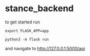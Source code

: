 # stance_backend

to get started run

`export FLASK_APP=app`

`python3 -m flask run`

and navigate to http://127.0.0.1:5000/api
